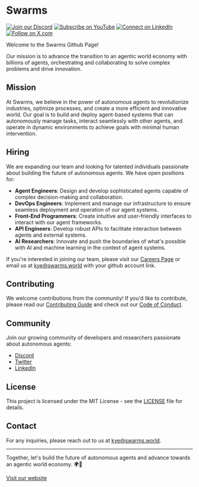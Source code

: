 # Swarms

[![Join our Discord](https://img.shields.io/badge/Discord-Join%20our%20server-5865F2?style=for-the-badge&logo=discord&logoColor=white)](https://discord.gg/swarms) [![Subscribe on YouTube](https://img.shields.io/badge/YouTube-Subscribe-red?style=for-the-badge&logo=youtube&logoColor=white)](https://www.youtube.com/@kyegomez3242) [![Connect on LinkedIn](https://img.shields.io/badge/LinkedIn-Connect-blue?style=for-the-badge&logo=linkedin&logoColor=white)](https://www.linkedin.com/in/kye-g-38759a207/) [![Follow on X.com](https://img.shields.io/badge/X.com-Follow-1DA1F2?style=for-the-badge&logo=x&logoColor=white)](https://x.com/kyegomezb)

Welcome to the Swarms Github Page! 

Our mission is to advance the transition to an agentic world economy with billions of agents, orchestrating and collaborating to solve complex problems and drive innovation.

## Mission

At Swarms, we believe in the power of autonomous agents to revolutionize industries, optimize processes, and create a more efficient and innovative world. Our goal is to build and deploy agent-based systems that can autonomously manage tasks, interact seamlessly with other agents, and operate in dynamic environments to achieve goals with minimal human intervention.

## Hiring

We are expanding our team and looking for talented individuals passionate about building the future of autonomous agents. We have open positions for:

- **Agent Engineers**: Design and develop sophisticated agents capable of complex decision-making and collaboration.
- **DevOps Engineers**: Implement and manage our infrastructure to ensure seamless deployment and operation of our agent systems.
- **Front-End Programmers**: Create intuitive and user-friendly interfaces to interact with our agent frameworks.
- **API Engineers**: Develop robust APIs to facilitate interaction between agents and external systems.
- **AI Researchers**: Innovate and push the boundaries of what's possible with AI and machine learning in the context of agent systems.

If you're interested in joining our team, please visit our [Careers Page](https://swarms.world/careers) or email us at [kye@swarms.world](mailto:kye@swarms.world) with your github account link.

## Contributing

We welcome contributions from the community! If you'd like to contribute, please read our [Contributing Guide](CONTRIBUTING.md) and check out our [Code of Conduct](CODE_OF_CONDUCT.md).

## Community

Join our growing community of developers and researchers passionate about autonomous agents:

- [Discord](https://discord.gg/jM3Z6M9uMq)
- [Twitter](https://twitter.com/swarms_corp)
- [LinkedIn](https://www.linkedin.com/company/swarms-corp)

## License

This project is licensed under the MIT License - see the [LICENSE](LICENSE) file for details.

## Contact

For any inquiries, please reach out to us at [kye@swarms.world](mailto:kye@swarms.world).

---

Together, let's build the future of autonomous agents and advance towards an agentic world economy. 🌍🤖

[Visit our website](https://swarms.ai)
